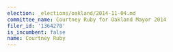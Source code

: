 ```yaml
---
election: _elections/oakland/2014-11-04.md
committee_name: Courtney Ruby for Oakland Mayor 2014
filer_id: '1364278'
is_incumbent: false
name: Courtney Ruby
---
```

